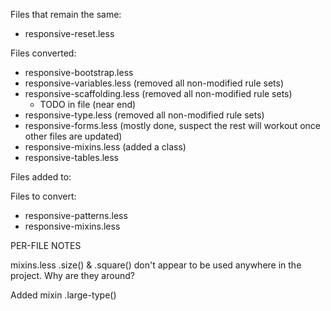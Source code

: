 Files that remain the same:

* responsive-reset.less

Files converted:

* responsive-bootstrap.less
* responsive-variables.less (removed all non-modified rule sets)
* responsive-scaffolding.less (removed all non-modified rule sets)
    - TODO in file (near end)
* responsive-type.less (removed all non-modified rule sets)
* responsive-forms.less (mostly done, suspect the rest will workout once other files are updated)
* responsive-mixins.less (added a class)
* responsive-tables.less

Files added to:



Files to convert:

* responsive-patterns.less
* responsive-mixins.less


PER-FILE NOTES

mixins.less
.size() & .square() don't appear to be used anywhere in the project. Why are they around?

Added mixin .large-type()


